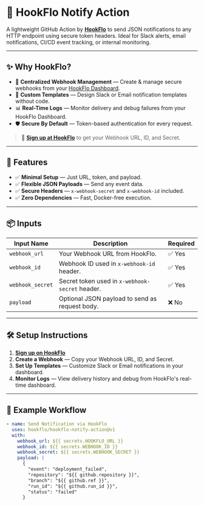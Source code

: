 # 📡 HookFlo Notify Action

A lightweight GitHub Action by [**HookFlo**](https://hookflo.com) to send JSON notifications to any HTTP endpoint using secure token headers. Ideal for Slack alerts, email notifications, CI/CD event tracking, or internal monitoring.

---

## ✨ Why HookFlo?

- 🔗 **Centralized Webhook Management** — Create & manage secure webhooks from your [HookFlo Dashboard](https://hookflo.com).
- 🎨 **Custom Templates** — Design Slack or Email notification templates without code.
- 📊 **Real-Time Logs** — Monitor delivery and debug failures from your HookFlo Dashboard.
- 🛡️ **Secure By Default** — Token-based authentication for every request.

> 🚀 **[Sign up at HookFlo](https://hookflo.com)** to get your Webhook URL, ID, and Secret.

---

## 🚀 Features

- ✅ **Minimal Setup** — Just URL, token, and payload.
- ✅ **Flexible JSON Payloads** — Send any event data.
- ✅ **Secure Headers** — `x-webhook-secret` and `x-webhook-id` included.
- ✅ **Zero Dependencies** — Fast, Docker-free execution.

---

## 📦 Inputs

| Input Name        | Description                                       | Required |
|-------------------|---------------------------------------------------|----------|
| `webhook_url`     | Your Webhook URL from HookFlo.                    | ✅ Yes   |
| `webhook_id`      | Webhook ID used in `x-webhook-id` header.         | ✅ Yes   |
| `webhook_secret`  | Secret token used in `x-webhook-secret` header.   | ✅ Yes   |
| `payload`         | Optional JSON payload to send as request body.    | ❌ No    |

---

## 🛠️ Setup Instructions

1. **[Sign up on HookFlo](https://hookflo.com)**
2. **Create a Webhook** — Copy your Webhook URL, ID, and Secret.
3. **Set Up Templates** — Customize Slack or Email notifications in your dashboard.
4. **Monitor Logs** — View delivery history and debug from HookFlo's real-time dashboard.

---

## 📄 Example Workflow

```yaml
- name: Send Notification via HookFlo
  uses: hookflo/hookflo-notify-action@v1
  with:
    webhook_url: ${{ secrets.HOOKFLO_URL }}
    webhook_id: ${{ secrets.WEBHOOK_ID }}
    webhook_secret: ${{ secrets.WEBHOOK_SECRET }}
    payload: |
      {
        "event": "deployment_failed",
        "repository": "${{ github.repository }}",
        "branch": "${{ github.ref }}",
        "run_id": "${{ github.run_id }}",
        "status": "failed"
      }
